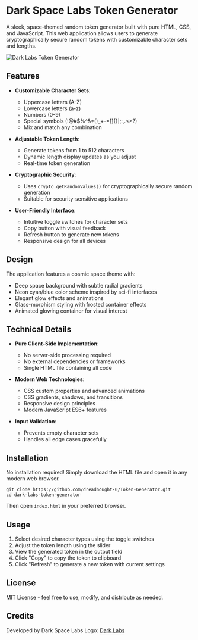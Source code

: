 # Dark Space Labs Token Generator

A sleek, space-themed random token generator built with pure HTML, CSS, and JavaScript. This web application allows users to generate cryptographically secure random tokens with customizable character sets and lengths.

![Dark Labs Token Generator](https://wpmtester.com/darklabslogo1.png)

## Features

- **Customizable Character Sets**:
  - Uppercase letters (A-Z)
  - Lowercase letters (a-z)
  - Numbers (0-9)
  - Special symbols (!@#$%^&*()_+-=[]{}|;:,.<>?)
  - Mix and match any combination

- **Adjustable Token Length**:
  - Generate tokens from 1 to 512 characters
  - Dynamic length display updates as you adjust
  - Real-time token generation

- **Cryptographic Security**:
  - Uses `crypto.getRandomValues()` for cryptographically secure random generation
  - Suitable for security-sensitive applications

- **User-Friendly Interface**:
  - Intuitive toggle switches for character sets
  - Copy button with visual feedback
  - Refresh button to generate new tokens
  - Responsive design for all devices

## Design

The application features a cosmic space theme with:
- Deep space background with subtle radial gradients
- Neon cyan/blue color scheme inspired by sci-fi interfaces
- Elegant glow effects and animations
- Glass-morphism styling with frosted container effects
- Animated glowing container for visual interest

## Technical Details

- **Pure Client-Side Implementation**:
  - No server-side processing required
  - No external dependencies or frameworks
  - Single HTML file containing all code

- **Modern Web Technologies**:
  - CSS custom properties and advanced animations
  - CSS gradients, shadows, and transitions
  - Responsive design principles
  - Modern JavaScript ES6+ features

- **Input Validation**:
  - Prevents empty character sets
  - Handles all edge cases gracefully

## Installation

No installation required! Simply download the HTML file and open it in any modern web browser.

```
git clone https://github.com/dreadnought-0/Token-Generator.git
cd dark-labs-token-generator
```

Then open `index.html` in your preferred browser.

## Usage

1. Select desired character types using the toggle switches
2. Adjust the token length using the slider
3. View the generated token in the output field
4. Click "Copy" to copy the token to clipboard
5. Click "Refresh" to generate a new token with current settings

## License

MIT License - feel free to use, modify, and distribute as needed.

## Credits

Developed by Dark Space Labs
Logo: [Dark Labs](https://wpmtester.com/darklabslogo1.png)
